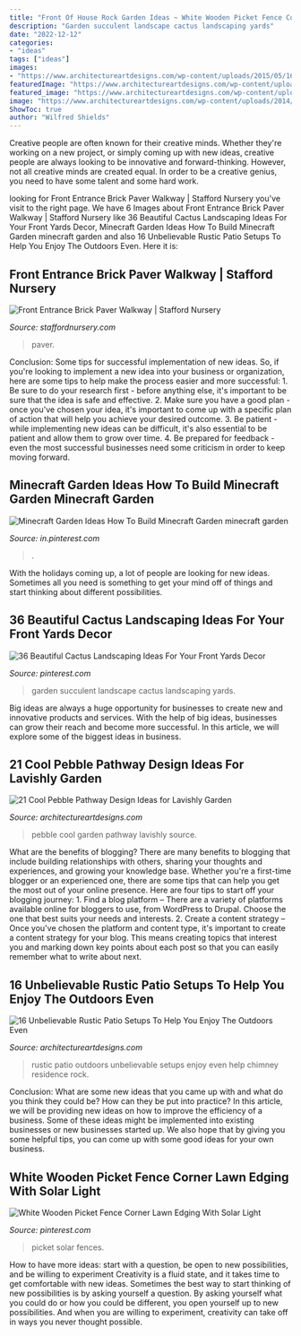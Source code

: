 ```yaml
---
title: "Front Of House Rock Garden Ideas ~ White Wooden Picket Fence Corner Lawn Edging With Solar Light"
description: "Garden succulent landscape cactus landscaping yards"
date: "2022-12-12"
categories:
- "ideas"
tags: ["ideas"]
images:
- "https://www.architectureartdesigns.com/wp-content/uploads/2015/05/16-Unbelievable-Rustic-Patio-Setups-To-Help-You-Enjoy-The-Outdoors-Even-More-7-630x420.jpg"
featuredImage: "https://www.architectureartdesigns.com/wp-content/uploads/2015/05/16-Unbelievable-Rustic-Patio-Setups-To-Help-You-Enjoy-The-Outdoors-Even-More-7-630x420.jpg"
featured_image: "https://www.architectureartdesigns.com/wp-content/uploads/2014/02/626-630x917.jpg"
image: "https://www.architectureartdesigns.com/wp-content/uploads/2014/02/626-630x917.jpg"
ShowToc: true
author: "Wilfred Shields"
---
```



Creative people are often known for their creative minds. Whether they're working on a new project, or simply coming up with new ideas, creative people are always looking to be innovative and forward-thinking. However, not all creative minds are created equal. In order to be a creative genius, you need to have some talent and some hard work.

	

		
looking for Front Entrance Brick Paver Walkway | Stafford Nursery you've visit to the right page. We have 6 Images about Front Entrance Brick Paver Walkway | Stafford Nursery like 36 Beautiful Cactus Landscaping Ideas For Your Front Yards Decor, Minecraft Garden Ideas How To Build Minecraft Garden minecraft garden and also 16 Unbelievable Rustic Patio Setups To Help You Enjoy The Outdoors Even. Here it is:
		
    
## Front Entrance Brick Paver Walkway | Stafford Nursery

<img loading=lazy src="https://www.staffordnursery.com/wp-content/uploads/2017/07/IMG_7840-939x1024.jpg" onerror="this.onerror=null;this.src='https://tse2.mm.bing.net/th?id=OIP.6xPzws8QRmliLwj2IvpYbgHaIE&amp;pid=15.1';" alt="Front Entrance Brick Paver Walkway | Stafford Nursery">

_Source: staffordnursery.com_

>paver. 

	

Conclusion: Some tips for successful implementation of new ideas.
So, if you're looking to implement a new idea into your business or organization, here are some tips to help make the process easier and more successful: 1. Be sure to do your research first - before anything else, it's important to be sure that the idea is safe and effective. 2. Make sure you have a good plan - once you've chosen your idea, it's important to come up with a specific plan of action that will help you achieve your desired outcome. 3. Be patient - while implementing new ideas can be difficult, it's also essential to be patient and allow them to grow over time. 4. Be prepared for feedback - even the most successful businesses need some criticism in order to keep moving forward. 
    
## Minecraft Garden Ideas How To Build Minecraft Garden Minecraft Garden

<img loading=lazy src="https://i.pinimg.com/736x/1e/37/4a/1e374a9268049b4d3258e182e1212655.jpg" onerror="this.onerror=null;this.src='https://tse4.mm.bing.net/th?id=OIP.biyfNrIdiyjHfMnQCcsNrAHaLH&amp;pid=15.1';" alt="Minecraft Garden Ideas How To Build Minecraft Garden minecraft garden">

_Source: in.pinterest.com_

>. 

	

With the holidays coming up, a lot of people are looking for new ideas. Sometimes all you need is something to get your mind off of things and start thinking about different possibilities. 

    
## 36 Beautiful Cactus Landscaping Ideas For Your Front Yards Decor

<img loading=lazy src="https://i.pinimg.com/736x/d0/ef/4f/d0ef4f4284997e0dd847dae5f5815956.jpg" onerror="this.onerror=null;this.src='https://tse1.mm.bing.net/th?id=OIP._3ZlkrFCTxB4LkIkijGlXgHaJ3&amp;pid=15.1';" alt="36 Beautiful Cactus Landscaping Ideas For Your Front Yards Decor">

_Source: pinterest.com_

>garden succulent landscape cactus landscaping yards. 

	

Big ideas are always a huge opportunity for businesses to create new and innovative products and services. With the help of big ideas, businesses can grow their reach and become more successful. In this article, we will explore some of the biggest ideas in business.

    
## 21 Cool Pebble Pathway Design Ideas For Lavishly Garden

<img loading=lazy src="https://www.architectureartdesigns.com/wp-content/uploads/2014/02/626-630x917.jpg" onerror="this.onerror=null;this.src='https://tse4.mm.bing.net/th?id=OIP.xQipretCdEDVN_3JnJSqhQHaKx&amp;pid=15.1';" alt="21 Cool Pebble Pathway Design Ideas for Lavishly Garden">

_Source: architectureartdesigns.com_

>pebble cool garden pathway lavishly source. 

	

What are the benefits of blogging?
There are many benefits to blogging that include building relationships with others, sharing your thoughts and experiences, and growing your knowledge base. Whether you're a first-time blogger or an experienced one, there are some tips that can help you get the most out of your online presence. Here are four tips to start off your blogging journey: 1. Find a blog platform – There are a variety of platforms available online for bloggers to use, from WordPress to Drupal. Choose the one that best suits your needs and interests. 2. Create a content strategy – Once you've chosen the platform and content type, it's important to create a content strategy for your blog. This means creating topics that interest you and marking down key points about each post so that you can easily remember what to write about next. 
    
## 16 Unbelievable Rustic Patio Setups To Help You Enjoy The Outdoors Even

<img loading=lazy src="https://www.architectureartdesigns.com/wp-content/uploads/2015/05/16-Unbelievable-Rustic-Patio-Setups-To-Help-You-Enjoy-The-Outdoors-Even-More-7-630x420.jpg" onerror="this.onerror=null;this.src='https://tse1.mm.bing.net/th?id=OIP.ZoGNyYIJOSocvxPhDvuIRwHaE8&amp;pid=15.1';" alt="16 Unbelievable Rustic Patio Setups To Help You Enjoy The Outdoors Even">

_Source: architectureartdesigns.com_

>rustic patio outdoors unbelievable setups enjoy even help chimney residence rock. 

	

Conclusion: What are some new ideas that you came up with and what do you think they could be? How can they be put into practice?
In this article, we will be providing new ideas on how to improve the efficiency of a business. Some of these ideas might be implemented into existing businesses or new businesses started up. We also hope that by giving you some helpful tips, you can come up with some good ideas for your own business.

    
## White Wooden Picket Fence Corner Lawn Edging With Solar Light

<img loading=lazy src="https://i.pinimg.com/736x/fd/45/d7/fd45d7607a443fbf95396611ebbfb0e4.jpg" onerror="this.onerror=null;this.src='https://tse2.mm.bing.net/th?id=OIP.pyt7ZYjZ4vSuDBRsPKdp-gHaF1&amp;pid=15.1';" alt="White Wooden Picket Fence Corner Lawn Edging With Solar Light">

_Source: pinterest.com_

>picket solar fences. 

	

How to have more ideas: start with a question, be open to new possibilities, and be willing to experiment
Creativity is a fluid state, and it takes time to get comfortable with new ideas. Sometimes the best way to start thinking of new possibilities is by asking yourself a question. By asking yourself what you could do or how you could be different, you open yourself up to new possibilities. And when you are willing to experiment, creativity can take off in ways you never thought possible.

